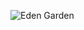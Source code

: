 <!-- Organization profile README: appears on the org Overview tab -->

![Eden Garden](../img/edengarden.jpg)

